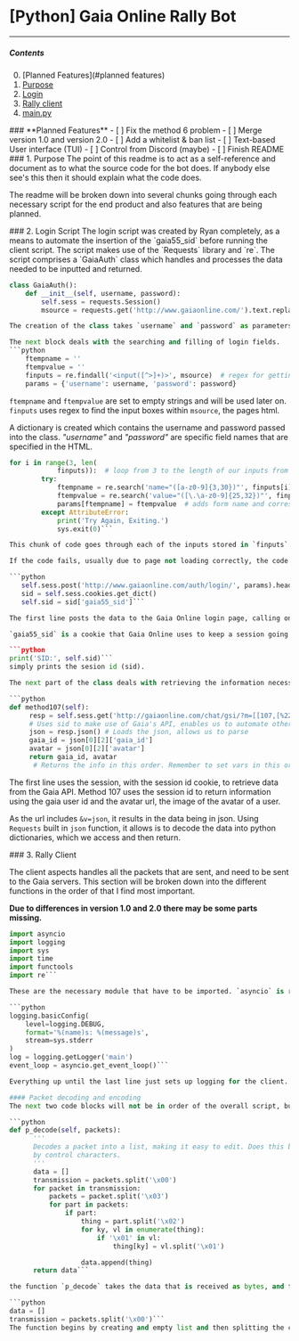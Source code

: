 # [**Python**] Gaia Online Rally Bot
---
##### Contents
  0. [Planned Features](#planned features)
  1. [Purpose](#purpose)
  2. [Login](#login)
  3. [Rally client](#client)
  4. [main.py](#main)

<a name="planned features"/>
### **Planned Features**
  -  [ ] Fix the method 6 problem
  -  [ ] Merge version 1.0 and version 2.0
  -  [ ] Add a whitelist & ban list
  -  [ ] Text-based User interface (TUI)
  -  [ ] Control from Discord (maybe)
  -  [ ] Finish README

<a name="purpose"/>
### 1. Purpose
The point of this readme is to act as a self-reference and document as to what the source code for the bot does. If anybody else see's this then it should explain what the code does.

The readme will be broken down into several chunks going through each necessary script for the end product and also features that are being planned.

<a name="login"/>
### 2. Login Script
The login script was created by Ryan completely, as a means to automate the insertion of the `gaia55_sid` before running the client script. The script makes use of the `Requests` library and `re`. The script comprises a `GaiaAuth` class which handles and processes the data needed to be inputted and returned.

```python
class GaiaAuth():
    def __init__(self, username, password):
        self.sess = requests.Session()
        msource = requests.get('http://www.gaiaonline.com/').text.replace('data-value', '')```

The creation of the class takes `username` and `password` as parameters. self.sess creates a `Requests` session. `msource` contains the data of a get request from `http://www.gaiaonline.com`, the `text.replace()` replaces all "data-values" with empty strings.

The next block deals with the searching and filling of login fields.
```python
    ftempname = ''
    ftempvalue = ''
    finputs = re.findall('<input([^>]+)>', msource)  # regex for getting the inputs
    params = {'username': username, 'password': password}
```
`ftempname` and `ftempvalue` are set to empty strings and will be used later on. `finputs` uses regex to find the input boxes within `msource`, the pages html.

 A dictionary is created which contains the username and password passed into the class. *"username"* and *"password"* are specific field names that are specified in the HTML.

 ```python
 for i in range(3, len(
             finputs)):  # loop from 3 to the length of our inputs from the regex, we don't need the first 3
         try:
             ftempname = re.search('name="([a-z0-9]{3,30})"', finputs[i]).group(1)  # Input name
             ftempvalue = re.search('value="([\.\a-z0-9]{25,32})"', finputs[i]).group(1)  # Input value
             params[ftempname] = ftempvalue  # adds form name and corresponding value to params dict
         except AttributeError:
             print('Try Again, Exiting.')
             sys.exit(0)```

This chunk of code goes through each of the inputs stored in `finputs` but starts from index 3 as the first 3 inputs that will be stored are not necessary to login. In the `try` loop, more regex is performed, assigned the found "names" and "values" into `ftempname` and `ftempvalue`. These are the inputs names and the inputs values. Before looping, the values are added into the dictionary with `ftempname` as the key, and `ftempvalue` as the value in to the params dictionary.

If the code fails, usually due to page not loading correctly, the code will quit using `sys.exit(0)`.  

```python
    self.sess.post('http://www.gaiaonline.com/auth/login/', params).headers
    sid = self.sess.cookies.get_dict()
    self.sid = sid['gaia55_sid']```

The first line posts the data to the Gaia Online login page, calling only the headers for a faster response. The second line stores the cookies in a dictionary  which were created by logging in. The third line  assigns the specific cookie to `self.sid`

`gaia55_sid` is a cookie that Gaia Online uses to keep a session going. While the cookie is active, it means that you're logged in to the website and can access areas of the site that requires an account.

```python
print('SID:', self.sid)```
simply prints the sesion id (sid).

The next part of the class deals with retrieving the information necessary to pass into the rally client.

```python
def method107(self):
      resp = self.sess.get('http://gaiaonline.com/chat/gsi/?m=[[107,[%22{}%22]]]&v=json'.format(self.sid))
      # Uses sid to make use of Gaia's API, enables us to automate other information.
      json = resp.json() # Loads the json, allows us to parse
      gaia_id = json[0][2]['gaia_id']
      avatar = json[0][2]['avatar']
      return gaia_id, avatar
       # Returns the info in this order. Remember to set vars in this order.
```

The first line uses the session, with the session id cookie, to retrieve data from the Gaia API. Method 107 uses the session id to return information using the gaia user id and the avatar url, the image of the avatar of a user.  

As the url includes `&v=json`, it results in the data being in json. Using `Requests` built in `json` function, it allows is to decode the data into python dictionaries, which we access and then return.

<a name="client" />
### 3. Rally Client

The client aspects handles all the packets that are sent, and need to be sent to the Gaia servers. This section will be broken down into the different functions in the order of that I find most important.

**Due to differences in version 1.0 and 2.0 there may be some parts missing.**

```python
import asyncio
import logging
import sys
import time
import functools
import re```

These are the necessary module that have to be imported. `asyncio` is required for the connection and the concurrency. It may not be required. `logging` is just for better visibility and was taken from the `asyncio` documentation.  `sys` is used for exits, and `time` is used for one packet which requires a timestamp. `functools` is used for applying arguments when creating the connection and `re` to parse the chat arguments, which will be shown.

```python
logging.basicConfig(
    level=logging.DEBUG,
    format='%(name)s: %(message)s',
    stream=sys.stderr
)
log = logging.getLogger('main')
event_loop = asyncio.get_event_loop()```

Everything up until the last line just sets up logging for the client. However the last line starts the event loop from `asyncio`. An event loop reacts once an "event" has been triggered, e.g data being recieved.

#### Packet decoding and encoding
The next two code blocks will not be in order of the overall script, but are necessary in order to understand how the packet data, which is received in bytes, is manipulated in order for it to be read more easily, and used by the script.

```python
def p_decode(self, packets):
      '''
      Decodes a packet into a list, making it easy to edit. Does this by splitting
      by control characters.
      '''
      data = []
      transmission = packets.split('\x00')
      for packet in transmission:
          packets = packet.split('\x03')
          for part in packets:
              if part:
                  thing = part.split('\x02')
                  for ky, vl in enumerate(thing):
                      if '\x01' in vl:
                          thing[ky] = vl.split('\x01')

                  data.append(thing)
      return data```

the function `p_decode` takes the data that is received as bytes, and turns it into a list. it takes a packet as an argument before splitting it by control characters.

```python
data = []
transmission = packets.split('\x00')```
The function begins by creating and empty list and then splitting the current bytes into a list by trimming off the null byte, which Gaia uses to signal the true end of a packet.
